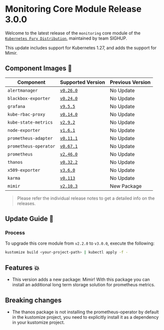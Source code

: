 # Monitoring Core Module Release 3.0.0

Welcome to the latest release of the `monitoring` core module of the [`Kubernetes Fury Distribution`](https://github.com/sighupio/fury-distribution), maintained by team SIGHUP.

This update includes support for Kubernetes 1.27, and adds the support for Mimir.

## Component Images 🚢

| Component             | Supported Version                                                                            | Previous Version |
| --------------------- | -------------------------------------------------------------------------------------------- | ---------------- |
| `alertmanager`        | [`v0.26.0`](https://github.com/prometheus/alertmanager/releases/tag/v0.26.0)                 | No Update        |
| `blackbox-exporter`   | [`v0.24.0`](https://github.com/prometheus/blackbox_exporter/releases/tag/v0.23.0)            | No Update        |
| `grafana`             | [`v9.5.5`](https://github.com/grafana/grafana/releases/tag/v9.5.5)                           | No Update        |
| `kube-rbac-proxy`     | [`v0.14.0`](https://github.com/brancz/kube-rbac-proxy/releases/tag/v0.14.0)                  | No Update        |
| `kube-state-metrics`  | [`v2.9.2`](https://github.com/kubernetes/kube-state-metrics/releases/tag/v2.9.2)             | No Update        |
| `node-exporter`       | [`v1.6.1`](https://github.com/prometheus/node_exporter/releases/tag/v1.6.1)                  | No Update        |
| `prometheus-adapter`  | [`v0.11.1`](https://github.com/kubernetes-sigs/prometheus-adapter/releases/tag/v0.11.1)      | No Update        |
| `prometheus-operator` | [`v0.67.1`](https://github.com/prometheus-operator/prometheus-operator/releases/tag/v0.67.1) | No Update        |
| `prometheus`          | [`v2.46.0`](https://github.com/prometheus/prometheus/releases/tag/v2.41.0)                   | No Update        |
| `thanos`              | [`v0.32.2`](https://github.com/thanos-io/thanos/releases/tag/v0.30.2)                        | No Update        |
| `x509-exporter`       | [`v3.6.0`](https://github.com/enix/x509-certificate-exporter/releases/tag/v3.2.0)            | No Update        |
| `karma`               | [`v0.113`](https://github.com/prymitive/karma/releases/tag/v0.113)                           | No Update        |
| `mimir`               | [`v2.10.3`](https://github.com/grafana/mimir/releases/tag/mimir-2.10.3)                      | New Package      |

> Please refer the individual release notes to get a detailed info on the releases.

## Update Guide 🦮

### Process

To upgrade this core module from `v2.2.0` to `v3.0.0`, execute the following:

```bash
kustomize build <your-project-path> | kubectl apply -f -
```

## Features 💥

- This version adds a new package: Mimir! With this package you can install an additional long term storage solution for prometheus metrics.

## Breaking changes

- The thanos package is not installing the prometheus-operator by default in the kustomize project, you need to explicitly install it as a dependency in your kustomize project.